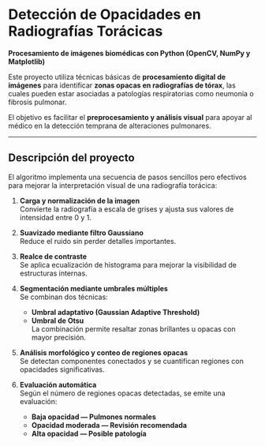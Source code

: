 # Detección de Opacidades en Radiografías Torácicas  
**Procesamiento de imágenes biomédicas con Python (OpenCV, NumPy y Matplotlib)**

Este proyecto utiliza técnicas básicas de **procesamiento digital de imágenes** para identificar **zonas opacas en radiografías de tórax**, las cuales pueden estar asociadas a patologías respiratorias como neumonía o fibrosis pulmonar.  

El objetivo es facilitar el **preprocesamiento y análisis visual** para apoyar al médico en la detección temprana de alteraciones pulmonares.  

---

## Descripción del proyecto

El algoritmo implementa una secuencia de pasos sencillos pero efectivos para mejorar la interpretación visual de una radiografía torácica:

1. **Carga y normalización de la imagen**  
   Convierte la radiografía a escala de grises y ajusta sus valores de intensidad entre 0 y 1.

2. **Suavizado mediante filtro Gaussiano**  
   Reduce el ruido sin perder detalles importantes.

3. **Realce de contraste**  
   Se aplica ecualización de histograma para mejorar la visibilidad de estructuras internas.

4. **Segmentación mediante umbrales múltiples**  
   Se combinan dos técnicas:  
   - **Umbral adaptativo (Gaussian Adaptive Threshold)**  
   - **Umbral de Otsu**  
   La combinación permite resaltar zonas brillantes u opacas con mayor precisión.

5. **Análisis morfológico y conteo de regiones opacas**  
   Se detectan componentes conectados y se cuantifican regiones con opacidades significativas.

6. **Evaluación automática**  
   Según el número de regiones opacas detectadas, se emite una evaluación:
   - **Baja opacidad — Pulmones normales**
   - **Opacidad moderada — Revisión recomendada**
   - **Alta opacidad — Posible patología**
